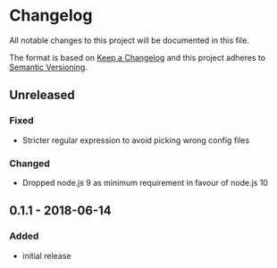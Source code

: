 # Changelog

All notable changes to this project will be documented in this file.

The format is based on [Keep a Changelog](http://keepachangelog.com/en/1.0.0/)
and this project adheres to [Semantic Versioning](http://semver.org/spec/v2.0.0.html).

## Unreleased

### Fixed

- Stricter regular expression to avoid picking wrong config files

### Changed

- Dropped node.js 9 as minimum requirement in favour of node.js 10

## 0.1.1 - 2018-06-14

### Added

- initial release

